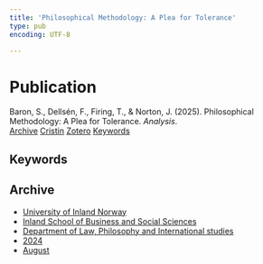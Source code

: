 ```yaml
---
title: 'Philosophical Methodology: A Plea for Tolerance'
type: pub
encoding: UTF-8

---
```

<h1>Publication</h1>
<article id="csl-bib-container-MGWZ8DI5" class="csl-bib-container">
  <div class="csl-bib-body"> <div class="csl-entry">Baron, S., Dellsén, F., Firing, T., &#38; Norton, J. (2025). Philosophical Methodology: A Plea for Tolerance. <i>Analysis</i>.</div> </div>
  <div class="csl-bib-buttons">
    <a href="#taxonomy-article-MGWZ8DI5" alt="archive" class="csl-bib-button">Archive</a>
    <a href="https://app.cristin.no/results/show.jsf?id=2288052" alt="Cristin" class="csl-bib-button">Cristin</a>
    <a href="http://zotero.org/groups/5881554/items/MGWZ8DI5" alt="Zotero" class="csl-bib-button">Zotero</a>
    <a href="#keywords-article-MGWZ8DI5" alt="keywords" class="csl-bib-button">Keywords</a>
  </div>
  <div id="csl-bib-meta-container-MGWZ8DI5"></div>
</article>
<div id="csl-bib-meta-MGWZ8DI5" class="csl-bib-meta">
  <article id="keywords-article-MGWZ8DI5" class="keywords-article">
    <h1>Keywords</h1>
    
  </article>
  <article id="taxonomy-article-MGWZ8DI5" class="taxonomy-article">
    <h1>Archive</h1>
    <ul>
      <li>
        <a href="/en/archive/?key=3DCRN523">University of Inland Norway</a>
      </li>
      <li>
        <a href="/en/archive/?key=DU8Q9LN9">Inland School of Business and Social Sciences</a>
      </li>
      <li>
        <a href="/en/archive/?key=ITYAG68H">Department of Law, Philosophy and International studies</a>
      </li>
      <li>
        <a href="/en/archive/?key=KVIAK4ZQ">2024</a>
      </li>
      <li>
        <a href="/en/archive/?key=5EH5YGWM">August</a>
      </li>
    </ul>
  </article>
</div>
